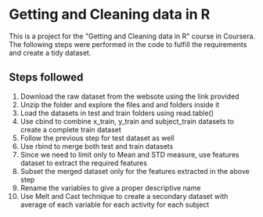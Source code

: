# Getting and Cleaning data in R
This is a project for the "Getting and Cleaning data in R" course in Coursera. The following steps were performed in the code to fulfill the requirements and create a tidy dataset.

## Steps followed
1. Download the raw dataset from the websote using the link provided
2. Unzip the folder and explore the files and and folders inside it
3. Load the datasets in test and train folders using read.table()
4. Use cbind to combine x_train, y_train and subject_train datasets to create a complete train dataset
5. Follow the previous step for test dataset as well
6. Use rbind to merge both test and train datasets
7. Since we need to limit only to Mean and STD measure, use features dataset to extract the required features
8. Subset the merged dataset only for the features extracted in the above step
9. Rename the variables to give a proper descriptive name
10. Use Melt and Cast technique to create a secondary dataset with average of each variable for each activity for each subject
